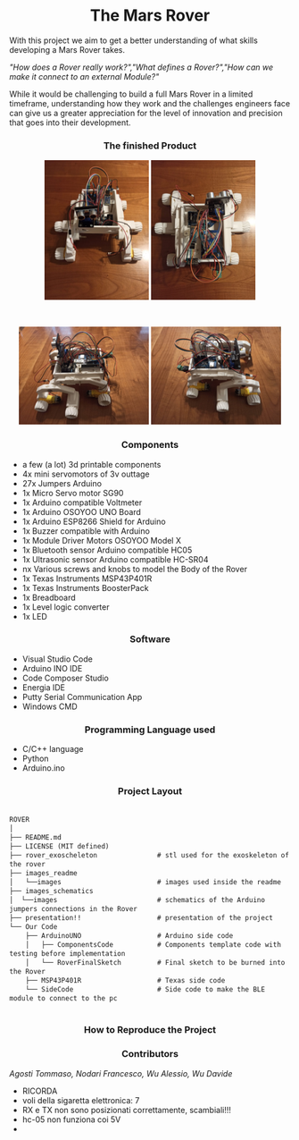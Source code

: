 <h1 align="center">The Mars Rover</h1>

<p>With this project we aim to get a better understanding of what skills developing a Mars Rover takes.</p>
<p><i>"How does a Rover really work?","What defines a Rover?","How can we make it connect to an external Module?"</i></p>
<p>While it would be challenging to build a full Mars Rover in a limited timeframe, understanding how they work and the challenges engineers face can give us a greater appreciation for the level of innovation and precision that goes into their development.</p>

<h3 align="center">The finished Product</h3>

<p float="left" align="center">
<img src="./images_readme/Rover1.jpg" height="250">
<img src="./images_readme/Rover2.jpg" height="250">
</p>

<br>

<p float="left" align="center">
<img src="./images_readme/Rover3.jpg" height="175">
<img src="./images_readme/Rover4.jpg" height="175">
</p>

<h3 align="center">Components</h3>

<ul list-style-type: "square">
    <li>a few (a lot) 3d printable components</li>
    <li>4x mini servomotors of 3v outtage</li>
    <li>27x Jumpers Arduino</li>
    <li>1x Micro Servo motor SG90</li>
    <li>1x Arduino compatible Voltmeter</li>
    <li>1x Arduino OSOYOO UNO Board</li>
    <li>1x Arduino ESP8266 Shield for Arduino</li>
    <li>1x Buzzer compatible with Arduino</li>
    <li>1x Module Driver Motors OSOYOO Model X</li>
    <li>1x Bluetooth sensor Arduino compatible HC05</li>
    <li>1x Ultrasonic sensor Arduino compatible HC-SR04</li>
    <li>nx Various screws and knobs to model the Body of the Rover</li>
    <li>1x Texas Instruments MSP43P401R</li>
    <li>1x Texas Instruments BoosterPack</li>
    <li>1x Breadboard</li>
    <li>1x Level logic converter</li>
    <li>1x LED</li>
</ul>

<h3 align="center">Software</h3>

<ul>
    <li>Visual Studio Code</li>
    <li>Arduino INO IDE</li>
    <li>Code Composer Studio</li>
    <li>Energia IDE</li>
    <li>Putty Serial Communication App</li>
    <li>Windows CMD</li>
</ul>
<h3 align="center">Programming Language used</h3>

<ul>
    <li>C/C++ language</li>
    <li>Python</li>
    <li>Arduino.ino</li>
</ul>

<h3 align="center">Project Layout</h3>

<pre>
<code>
ROVER
│
├── README.md
├── LICENSE (MIT defined)
├── rover_exoscheleton               # stl used for the exoskeleton of the rover
├── images_readme                   
│   └──images                        # images used inside the readme
├── images_schematics               
│  └──images                         # schematics of the Arduino jumpers connections in the Rover
├── presentation!!                   # presentation of the project
└── Our Code
    ├── ArduinoUNO                   # Arduino side code
    │   ├── ComponentsCode           # Components template code with testing before implementation
    │   └── RoverFinalSketch         # Final sketch to be burned into the Rover
    ├── MSP43P401R                   # Texas side code
    └── SideCode                     # Side code to make the BLE module to connect to the pc 
</code>
</pre>

<h3 align="center">How to Reproduce the Project</h3>

<h3 align="center">Contributors</h3>

<p><i>Agosti Tommaso, Nodari Francesco, Wu Alessio, Wu Davide</i></p>

<ul>
    <li>RICORDA</li>
    <li>voli della sigaretta elettronica: 7</li>
    <li>RX e TX non sono posizionati correttamente, scambiali!!!</li>
    <li>hc-05 non funziona coi 5V</li>
    <li></li>
</ul>
